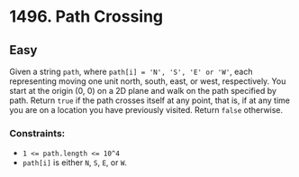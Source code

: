 # 1496. Path Crossing

## Easy

Given a string `path`, where `path[i] = 'N', 'S', 'E' or 'W'`, each representing moving one unit north, south, east, or
west, respectively. You start at the origin (0, 0) on a 2D plane and walk on the path specified by path. Return `true`
if the path crosses itself at any point, that is, if at any time you are on a location you have previously visited.
Return `false` otherwise.

### Constraints:

- `1 <= path.length <= 10^4`
- `path[i]` is either `N`, `S`, `E`, or `W`.
